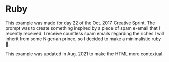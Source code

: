 # Ruby

This example was made for day 22 of the Oct. 2017 Creative Sprint. The prompt was to create something inspired by a piece of spam e-email that I recently received. I receive countless spam emails regarding the riches I will inherit from some Nigerian prince, so I decided to make a minimalistic ruby 💎.

This example was updated in Aug. 2021 to make the HTML more contextual.